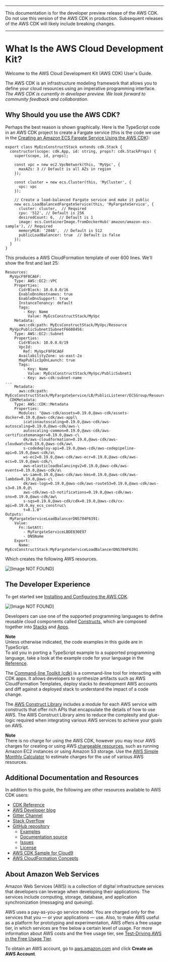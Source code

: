 --------

 This documentation is for the developer preview release of the AWS CDK\. Do not use this version of the AWS CDK in production\. Subsequent releases of the AWS CDK will likely include breaking changes\. 

--------

# What Is the AWS Cloud Development Kit?<a name="what-is"></a>

Welcome to the AWS Cloud Development Kit \(AWS CDK\) User's Guide\.

The AWS CDK is an infrastructure modeling framework that allows you to define your cloud resources using an imperative programming interface\. *The AWS CDK is currently in developer preview\. We look forward to community feedback and collaboration*\.

## Why Should you use the AWS CDK?<a name="why_use_cdk"></a>

Perhaps the best reason is shown graphically\. Here is the TypeScript code in an AWS CDK project to create a Fargate service \(this is the code we use in the [Creating an Amazon ECS Fargate Service Using the AWS CDK](ecs_example.md)\):

```
export class MyEcsConstructStack extends cdk.Stack {
  constructor(scope: cdk.App, id: string, props?: cdk.StackProps) {
    super(scope, id, props);
     
    const vpc = new ec2.VpcNetwork(this, 'MyVpc', {
      maxAZs: 3 // Default is all AZs in region
    });
     
    const cluster = new ecs.Cluster(this, 'MyCluster', {
      vpc: vpc
    });
     
    // Create a load-balanced Fargate service and make it public
    new ecs.LoadBalancedFargateService(this, 'MyFargateService', {
      cluster: cluster,  // Required
      cpu: '512', // Default is 256
      desiredCount: 6,  // Default is 1
      image: ecs.ContainerImage.fromDockerHub('amazon/amazon-ecs-sample'), // Required
      memoryMiB: '2048',  // Default is 512
      publicLoadBalancer: true  // Default is false
    });
  }
}
```

This produces a AWS CloudFormation template of over 600 lines\. We'll show the first and last 25:

```
Resources:
  MyVpcF9F0CA6F:
    Type: AWS::EC2::VPC
    Properties:
      CidrBlock: 10.0.0.0/16
      EnableDnsHostnames: true
      EnableDnsSupport: true
      InstanceTenancy: default
      Tags:
        - Key: Name
          Value: MyEcsConstructStack/MyVpc
    Metadata:
      aws:cdk:path: MyEcsConstructStack/MyVpc/Resource
  MyVpcPublicSubnet1SubnetF6608456:
    Type: AWS::EC2::Subnet
    Properties:
      CidrBlock: 10.0.0.0/19
      VpcId:
        Ref: MyVpcF9F0CA6F
      AvailabilityZone: us-east-2a
      MapPublicIpOnLaunch: true
      Tags:
        - Key: Name
          Value: MyEcsConstructStack/MyVpc/PublicSubnet1
        - Key: aws-cdk:subnet-name
...
    Metadata:
      aws:cdk:path: MyEcsConstructStack/MyFargateService/LB/PublicListener/ECSGroup/Resource
  CDKMetadata:
    Type: AWS::CDK::Metadata
    Properties:
      Modules: "@aws-cdk/assets=0.19.0,@aws-cdk/assets-docker=0.19.0,@aws-cdk/aws-appl\
        icationautoscaling=0.19.0,@aws-cdk/aws-autoscaling=0.19.0,@aws-cdk/aws-\
        autoscaling-common=0.19.0,@aws-cdk/aws-certificatemanager=0.19.0,@aws-c\
        dk/aws-cloudformation=0.19.0,@aws-cdk/aws-cloudwatch=0.19.0,@aws-cdk/aw\
        s-codedeploy-api=0.19.0,@aws-cdk/aws-codepipeline-api=0.19.0,@aws-cdk/a\
        ws-ec2=0.19.0,@aws-cdk/aws-ecr=0.19.0,@aws-cdk/aws-ecs=0.19.0,@aws-cdk/\
        aws-elasticloadbalancingv2=0.19.0,@aws-cdk/aws-events=0.19.0,@aws-cdk/a\
        ws-iam=0.19.0,@aws-cdk/aws-kms=0.19.0,@aws-cdk/aws-lambda=0.19.0,@aws-c\
        dk/aws-logs=0.19.0,@aws-cdk/aws-route53=0.19.0,@aws-cdk/aws-s3=0.19.0,@\
        aws-cdk/aws-s3-notifications=0.19.0,@aws-cdk/aws-sns=0.19.0,@aws-cdk/aw\
        s-sqs=0.19.0,@aws-cdk/cdk=0.19.0,@aws-cdk/cx-api=0.19.0,my_ecs_construc\
        t=0.1.0"
Outputs:
  MyFargateServiceLoadBalancerDNS704F6391:
    Value:
      Fn::GetAtt:
        - MyFargateServiceLBDE830E97
        - DNSName
    Export:
      Name: MyEcsConstructStack:MyFargateServiceLoadBalancerDNS704F6391
```

Which creates the following AWS resources\.

![\[Image NOT FOUND\]](http://docs.aws.amazon.com/CDK/latest/userguide/images/MyEcsConstruct.png)

## The Developer Experience<a name="developer_experience"></a>

To get started see [Installing and Configuring the AWS CDK](install_config.md)\.

![\[Image NOT FOUND\]](http://docs.aws.amazon.com/CDK/latest/userguide/images/screencast.gif)

Developers can use one of the supported programming languages to define reusable cloud components called [Constructs](constructs.md), which are composed together into [Stacks](stacks.md) and [Apps](apps.md)\.

**Note**  
Unless otherwise indicated, the code examples in this guide are in TypeScript\.  
To aid you in porting a TypeScript example to a supported programming language, take a look at the example code for your language in the [Reference](https://awslabs.github.io/aws-cdk/reference.html)\.

The [Command\-line Toolkit \(cdk\)](tools.md) is a command\-line tool for interacting with CDK apps\. It allows developers to synthesize artifacts such as AWS CloudFormation Templates, deploy stacks to development AWS accounts and diff against a deployed stack to understand the impact of a code change\.

The [AWS Construct Library](aws_construct_lib.md) includes a module for each AWS service with constructs that offer rich APIs that encapsulate the details of how to use AWS\. The AWS Construct Library aims to reduce the complexity and glue\-logic required when integrating various AWS services to achieve your goals on AWS\.

**Note**  
There is no charge for using the AWS CDK, however you may incur AWS charges for creating or using AWS [chargeable resources](http://docs.aws.amazon.com/general/latest/gr/glos-chap.html#chargeable-resources), such as running Amazon EC2 instances or using Amazon S3 storage\. Use the [AWS Simple Monthly Calculator](http://calculator.s3.amazonaws.com/index.html) to estimate charges for the use of various AWS resources\.

## Additional Documentation and Resources<a name="additional_docs"></a>

In addition to this guide, the following are other resources available to AWS CDK users:
+ [CDK Reference](https://awslabs.github.io/aws-cdk/)
+ [AWS Developer blog](https://aws.amazon.com/blogs/developer)
+ [Gitter Channel](https://gitter.im/awslabs/aws-cdk)
+ [Stack Overflow](https://stackoverflow.com/questions/tagged/aws-cdk)
+ [GitHub repository](https://github.com/awslabs/aws-cdk)
  + [Examples](https://github.com/awslabs/aws-cdk/tree/master/examples)
  + [Documentation source](https://github.com/awslabs/aws-cdk/docs_src)
  + [Issues](https://github.com/awslabs/aws-cdk/issues)
  + [License](https://github.com/awslabs/aws-cdk/blob/master/LICENSE)
+ [AWS CDK Sample for Cloud9](https://docs.aws.amazon.com/cloud9/latest/user-guide/sample-cdk.html)
+ [AWS CloudFormation Concepts](https://docs.aws.amazon.com/AWSCloudFormation/latest/UserGuide/cfn-whatis-concepts.html)

## About Amazon Web Services<a name="about_aws"></a>

Amazon Web Services \(AWS\) is a collection of digital infrastructure services that developers can leverage when developing their applications\. The services include computing, storage, database, and application synchronization \(messaging and queuing\)\.

AWS uses a pay\-as\-you\-go service model\. You are charged only for the services that you — or your applications — use\. Also, to make AWS useful as a platform for prototyping and experimentation, AWS offers a free usage tier, in which services are free below a certain level of usage\. For more information about AWS costs and the free usage tier, see [Test\-Driving AWS in the Free Usage Tier](http://docs.aws.amazon.com/awsaccountbilling/latest/aboutv2/billing-free-tier.html)\.

To obtain an AWS account, go to [aws\.amazon\.com](https://aws.amazon.com) and click **Create an AWS Account**\.